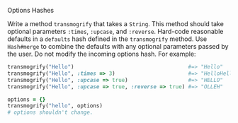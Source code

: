 Options Hashes

Write a method `transmogrify` that takes a `String`. This method should
take optional parameters `:times`, `:upcase`, and `:reverse`. Hard-code
reasonable defaults in a `defaults` hash defined in the `transmogrify`
method. Use `Hash#merge` to combine the defaults with any optional
parameters passed by the user. Do not modify the incoming options
hash. For example:

```ruby
transmogrify("Hello")                                    #=> "Hello"
transmogrify("Hello", :times => 3)                       #=> "HelloHelloHello"
transmogrify("Hello", :upcase => true)                   #=> "HELLO"
transmogrify("Hello", :upcase => true, :reverse => true) #=> "OLLEH"

options = {}
transmogrify("hello", options)
# options shouldn't change.
```

